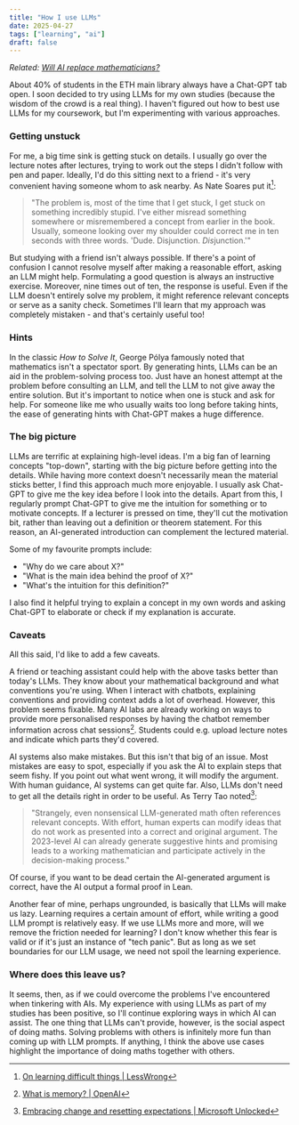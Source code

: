 ```yaml
---
title: "How I use LLMs"
date: 2025-04-27
tags: ["learning", "ai"]
draft: false
---
```


*Related: [Will AI replace mathematicians?](https://isabeldahlgren.github.io/will-ai-replace-mathematicians/)*

About 40% of students in the ETH main library always have a Chat-GPT tab open. I soon decided to try using LLMs for my own studies (because the wisdom of the crowd is a real thing). I haven't figured out how to best use LLMs for my coursework, but I'm experimenting with various approaches.

### Getting unstuck
For me, a big time sink is getting stuck on details. I usually go over the lecture notes after lectures, trying to work out the steps I didn't follow with pen and paper. Ideally, I'd do this sitting next to a friend - it's very convenient having someone whom to ask nearby. As Nate Soares put it[^1]:

> "The problem is, most of the time that I get stuck, I get stuck on something incredibly stupid. I've either misread something somewhere or misremembered a concept from earlier in the book. Usually, someone looking over my shoulder could correct me in ten seconds with three words. 'Dude. Disjunction. *Dis*junction.'"

But studying with a friend isn't always possible. If there's a point of confusion I cannot resolve myself after making a reasonable effort, asking an LLM might help. Formulating a good question is always an instructive exercise. Moreover, nine times out of ten, the response is useful. Even if the LLM doesn't entirely solve my problem, it might reference relevant concepts or serve as a sanity check. Sometimes I'll learn that my approach was completely mistaken - and that's certainly useful too!

### Hints
In the classic *How to Solve It*, George Pólya famously noted that mathematics isn't a spectator sport. By generating hints, LLMs can be an aid in the problem-solving process too. Just have an honest attempt at the problem before consulting an LLM, and tell the LLM to not give away the entire solution. But it's important to notice when one is stuck and ask for help. For someone like me who usually waits too long before taking hints, the ease of generating hints with Chat-GPT makes a huge difference.

### The big picture
LLMs are terrific at explaining high-level ideas. I'm a big fan of learning concepts "top-down", starting with the big picture before getting into the details. While having more context doesn't necessarily mean the material sticks better, I find this approach much more enjoyable. I usually ask Chat-GPT to give me the key idea before I look into the details. Apart from this, I regularly prompt Chat-GPT to give me the intuition for something or to motivate concepts. If a lecturer is pressed on time, they'll cut the motivation bit, rather than leaving out a definition or theorem statement. For this reason, an AI-generated introduction can complement the lectured material.

Some of my favourite prompts include:
- "Why do we care about X?"
- "What is the main idea behind the proof of X?"
- "What's the intuition for this definition?"

I also find it helpful trying to explain a concept in my own words and asking Chat-GPT to elaborate or check if my explanation is accurate.

### Caveats
All this said, I'd like to add a few caveats.

A friend or teaching assistant could help with the above tasks better than today's LLMs. They know about your mathematical background and what conventions you're using. When I interact with chatbots, explaining conventions and providing context adds a lot of overhead. However, this problem seems fixable. Many AI labs are already working on ways to provide more personalised responses by having the chatbot remember information across chat sessions[^2]. Students could e.g. upload lecture notes and indicate which parts they'd covered.

AI systems also make mistakes. But this isn't that big of an issue. Most mistakes are easy to spot, especially if you ask the AI to explain steps that seem fishy. If you point out what went wrong, it will modify the argument. With human guidance, AI systems can get quite far. Also, LLMs don't need to get all the details right in order to be useful. As Terry Tao noted[^3]:

> "Strangely, even nonsensical LLM-generated math often references relevant concepts. With effort, human experts can modify ideas that do not work as presented into a correct and original argument. The 2023-level AI can already generate suggestive hints and promising leads to a working mathematician and participate actively in the decision-making process."

Of course, if you want to be dead certain the AI-generated argument is correct, have the AI output a formal proof in Lean.

Another fear of mine, perhaps ungrounded, is basically that LLMs will make us lazy. Learning requires a certain amount of effort, while writing a good LLM prompt is relatively easy. If we use LLMs more and more, will we remove the friction needed for learning? I don't know whether this fear is valid or if it's just an instance of "tech panic". But as long as we set boundaries for our LLM usage, we need not spoil the learning experience.

### Where does this leave us?
It seems, then, as if we could overcome the problems I've encountered when tinkering with AIs. My experience with using LLMs as part of my studies has been positive, so I'll continue exploring ways in which AI can assist. The one thing that LLMs can't provide, however, is the social aspect of doing maths. Solving problems with others is infinitely more fun than coming up with LLM prompts. If anything, I think the above use cases highlight the importance of doing maths together with others.

[^1]: [On learning difficult things | LessWrong](https://www.lesswrong.com/posts/w5F4w8tNZc6LcBKRP/on-learning-difficult-things)
[^2]: [What is memory? | OpenAI](https://help.openai.com/en/articles/8983136-what-is-memory)
[^3]: [Embracing change and resetting expectations | Microsoft Unlocked](https://unlocked.microsoft.com/ai-anthology/terence-tao/)
